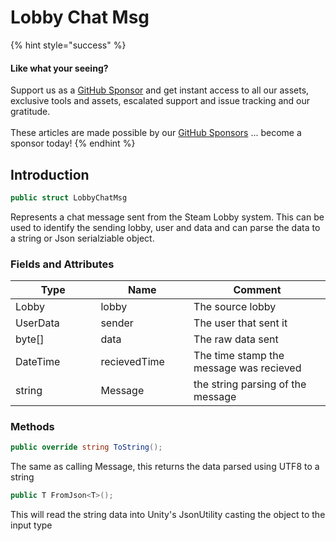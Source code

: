 # Lobby Chat Msg

{% hint style="success" %}
#### Like what your seeing?

Support us as a [GitHub Sponsor](../../../become-a-sponsor/) and get instant access to all our assets, exclusive tools and assets, escalated support and issue tracking and our gratitude.\
\
These articles are made possible by our [GitHub Sponsors](../../../become-a-sponsor/) ... become a sponsor today!
{% endhint %}

## Introduction

```csharp
public struct LobbyChatMsg
```

Represents a chat message sent from the Steam Lobby system. This can be used to identify the sending lobby, user and data and can parse the data to a string or Json serialziable object.

### Fields and Attributes

<table><thead><tr><th width="187.56643368118847">Type</th><th width="173.82668241105068">Name</th><th width="375.82373346952215">Comment</th></tr></thead><tbody><tr><td>Lobby</td><td>lobby</td><td>The source lobby</td></tr><tr><td>UserData</td><td>sender</td><td>The user that sent it</td></tr><tr><td>byte[]</td><td>data</td><td>The raw data sent</td></tr><tr><td>DateTime</td><td>recievedTime</td><td>The time stamp the message was recieved</td></tr><tr><td>string</td><td>Message</td><td>the string parsing of the message</td></tr></tbody></table>

### Methods

```csharp
public override string ToString();
```

The same as calling Message, this returns the data parsed using UTF8 to a string

```csharp
public T FromJson<T>();
```

This will read the string data into Unity's JsonUtility casting the object to the input type
